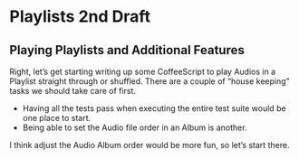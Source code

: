 # Playlists 2nd Draft

## Playing Playlists and Additional Features

Right, let’s get starting writing up some CoffeeScript to play Audios in a Playlist straight through or shuffled.  There are a couple of “house keeping” tasks we should take care of first.

* Having all the tests pass when executing the entire test suite would be one place to start.
* Being able to set the Audio file order in an Album is another.

I think adjust the Audio Album order would be more fun, so let’s start there.
